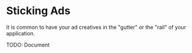 # Sticking Ads
It is common to have your ad creatives in the "gutter" or the "rail" of your application.

TODO: Document
